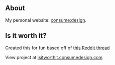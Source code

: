 ## About

My personal website: [consume:design](https://www.consumedesign.com).

## Is it worth it?

Created this for fun based off of
[this Reddit thread](https://www.reddit.com/r/Ultralight/comments/q89ez7/gear_upgrade_comparison_calculator_how_i_decide/)

View project at
[isitworthit.consumedesign.com](http://isitworthit.consumedesign.com/)

